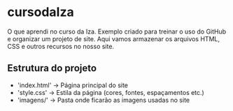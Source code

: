 # cursodaIza
O que aprendi no curso da Iza. Exemplo criado para treinar o uso do GitHub e organizar um projeto de site. Aqui vamos armazenar os arquivos HTML, CSS e outros recursos no nosso site.

## Estrutura do projeto

- 'index.html' -> Página principal do site
- 'style.css' -> Estila da página (cores, fontes, espaçamentos etc.)
- 'imagens/' -> Pasta onde ficarão as imagens usadas no site  
